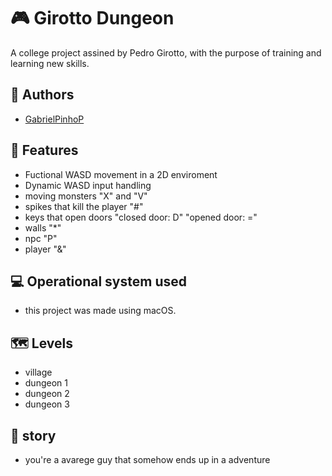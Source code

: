 
# 🎮 Girotto Dungeon

A college project assined by Pedro Girotto, with the purpose of training and learning new skills.


## 📖 Authors

- [GabrielPinhoP](https://github.com/GabrielPinhoP)


## 🔑 Features

- Fuctional WASD movement in a 2D enviroment
- Dynamic WASD input handling
- moving monsters "X" and "V"
- spikes that kill the player "#"
- keys that open doors "closed door: D" "opened door: ="
- walls "*"
- npc "P"
- player "&"



## 💻 Operational system used 

- this project was made using macOS.
## 🗺️ Levels

- village
- dungeon 1
- dungeon 2
- dungeon 3
## 🧾 story

- you're a avarege guy that somehow ends up in a adventure
